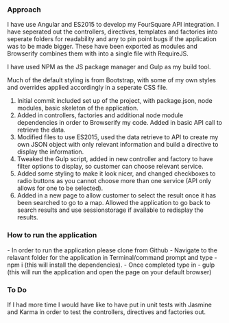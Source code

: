 <h3>Approach</h3>

I have use Angular and ES2015 to develop my FourSquare API integration. I have seperated out the controllers, directives, templates and factories into seperate folders for readability and any to pin point bugs if the application was to be made bigger. These have been exported as modules and Browserify combines them with into a single file with RequireJS. 

I have used NPM as the JS package manager and Gulp as my build tool. 

Much of the default styling is from Bootstrap, with some of my own styles and overrides applied accordingly in a seperate CSS file. 


1. Initial commit included set up of the project, with package.json, node modules, basic skeleton of the application. 
2. Added in controllers, factories and additional node module dependencies in order to Browserify my code. Added in basic API call to retrieve the data.
3. Modified files to use ES2015, used the data retrieve to API to create my own JSON object with only relevant information and build a directive to display the information. 
4. Tweaked the Gulp script, added in new controller and factory to have filter options to display, so customer can choose relevant service.
5. Added some styling to make it look nicer, and changed checkboxes to radio buttons as you cannot choose more than one service (API only allows for one to be selected).
6. Added in a new page to allow customer to select the result once it has been searched to go to a map. Allowed the application to go back to search results and use sessionstorage if available to redisplay the results. 
 

<h3>How to run the application</h3>
- In order to run the application please clone from Github
- Navigate to the relavant folder for the application in Terminal/command prompt and type - npm i (this will install the dependencies).
- Once completed type in - gulp (this will run the application and open the page on your default browser)

<h3>To Do</h3>

If I had more time I would have like to have put in unit tests with Jasmine and Karma in order to test the controllers, directives and factories out.
